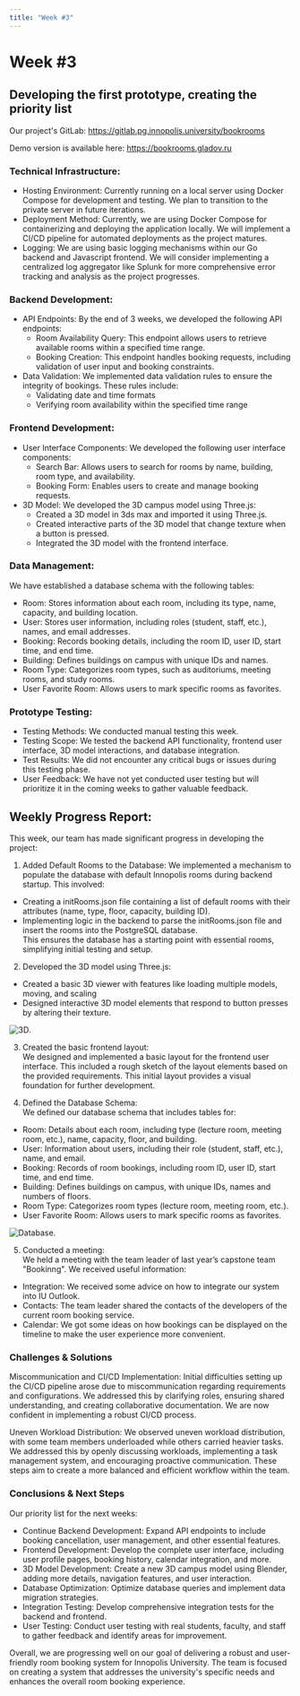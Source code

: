 ```yaml
---
title: "Week #3"
---
```


# **Week #3**

## **Developing the first prototype, creating the priority list**

 Our project's GitLab: https://gitlab.pg.innopolis.university/bookrooms

 Demo version is available here: https://bookrooms.gladov.ru

### **Technical Infrastructure**:

- Hosting Environment: Currently running on a local server using Docker Compose for development and testing. We plan to transition to the private server in future iterations.
- Deployment Method: Currently, we are using Docker Compose for containerizing and deploying the application locally. We will implement a CI/CD pipeline for automated deployments as the project matures.
- Logging: We are using basic logging mechanisms within our Go backend and Javascript frontend. We will consider implementing a centralized log aggregator like Splunk for more comprehensive error tracking and analysis as the project progresses.

### **Backend Development**:

- API Endpoints: By the end of 3 weeks, we developed the following API endpoints: 
  * Room Availability Query: This endpoint allows users to retrieve available rooms within a specified time range.
  * Booking Creation: This endpoint handles booking requests, including validation of user input and booking constraints.
- Data Validation: We implemented data validation rules to ensure the integrity of bookings. These rules include:
  * Validating date and time formats
  * Verifying room availability within the specified time range

### **Frontend Development**:

- User Interface Components: We developed the following user interface components:
  * Search Bar: Allows users to search for rooms by name, building, room type, and availability.
  * Booking Form: Enables users to create and manage booking requests.
- 3D Model: We developed the 3D campus model using Three.js:
  * Created a 3D model in 3ds max and imported it using Three.js.
  * Created interactive parts of the 3D model that change texture when a button is pressed.
  * Integrated the 3D model with the frontend interface.

### **Data Management**:

We have established a database schema with the following tables:
- Room: Stores information about each room, including its type, name, capacity, and building location.
- User: Stores user information, including roles (student, staff, etc.), names, and email addresses.
- Booking: Records booking details, including the room ID, user ID, start time, and end time.
- Building: Defines buildings on campus with unique IDs and names.
- Room Type: Categorizes room types, such as auditoriums, meeting rooms, and study rooms.
- User Favorite Room: Allows users to mark specific rooms as favorites.

### **Prototype Testing**:

- Testing Methods: We conducted manual testing this week. 
- Testing Scope: We tested the backend API functionality, frontend user interface, 3D model interactions, and database integration.
- Test Results: We did not encounter any critical bugs or issues during this testing phase.
- User Feedback: We have not yet conducted user testing but will prioritize it in the coming weeks to gather valuable feedback.

## **Weekly Progress Report**:

This week, our team has made significant progress in developing the project:

1. Added Default Rooms to the Database:
We implemented a mechanism to populate the database with default Innopolis rooms during backend startup. This involved:
- Creating a initRooms.json file containing a list of default rooms with their attributes (name, type, floor, capacity, building ID).
- Implementing logic in the backend to parse the initRooms.json file and insert the rooms into the PostgreSQL database.<br>
This ensures the database has a starting point with essential rooms, simplifying initial testing and setup.

2. Developed the 3D model using Three.js:<br>
- Created a basic 3D viewer with features like loading multiple models, moving, and scaling
- Designed interactive 3D model elements that respond to button presses by altering their texture.

![3D](/2024/Bookrooms/3d.jpg "3D").

3. Created the basic frontend layout:<br>
We designed and implemented a basic layout for the frontend user interface. This included a rough sketch of the layout elements based on the provided requirements. This initial layout provides a visual foundation for further development.

4. Defined the Database Schema:<br>
We defined our database schema that includes tables for:
- Room: Details about each room, including type (lecture room, meeting room, etc.), name, capacity, floor, and building.
- User: Information about users, including their role (student, staff, etc.), name, and email.
- Booking: Records of room bookings, including room ID, user ID, start time, and end time.
- Building: Defines buildings on campus, with unique IDs, names and numbers of floors.
- Room Type: Categorizes room types (lecture room, meeting room, etc.).
- User Favorite Room: Allows users to mark specific rooms as favorites. 

![Database](/2024/Bookrooms/db.png "Database").

5. Conducted a meeting:<br>
We held a meeting with the team leader of last year’s capstone team "Bookinng". We received useful information:
- Integration: We received some advice on how to integrate our system into IU Outlook.
- Contacts: The team leader shared the contacts of the developers of the current room booking service.
- Calendar: We got some ideas on how bookings can be displayed on the timeline to make the user experience more convenient.

### **Challenges & Solutions**

Miscommunication and CI/CD Implementation: 
Initial difficulties setting up the CI/CD pipeline arose due to miscommunication regarding requirements and configurations. We addressed this by clarifying roles, ensuring shared understanding, and creating collaborative documentation. We are now confident in implementing a robust CI/CD process. 

Uneven Workload Distribution:
We observed uneven workload distribution, with some team members underloaded while others carried heavier tasks. We addressed this by openly discussing workloads, implementing a task management system, and encouraging proactive communication. These steps aim to create a more balanced and efficient workflow within the team.

### **Conclusions & Next Steps**

Our priority list for the next weeks:
- Continue Backend Development: Expand API endpoints to include booking cancellation, user management, and other essential features.
- Frontend Development: Develop the complete user interface, including user profile pages, booking history, calendar integration, and more.
- 3D Model Development: Create a new 3D campus model using Blender, adding more details, navigation features, and user interaction.
- Database Optimization: Optimize database queries and implement data migration strategies.
- Integration Testing: Develop comprehensive integration tests for the backend and frontend.
- User Testing: Conduct user testing with real students, faculty, and staff to gather feedback and identify areas for improvement.

Overall, we are progressing well on our goal of delivering a robust and user-friendly room booking system for Innopolis University. The team is focused on creating a system that addresses the university's specific needs and enhances the overall room booking experience.
